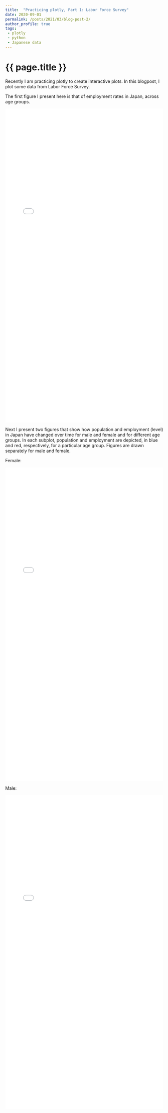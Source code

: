 ```yaml
---
title:  "Practicing plotly, Part 1: Labor Force Survey"
date: 2020-09-01
permalink: /posts/2021/03/blog-post-2/
author_profile: true
tags: 
 - plotly
 - python
 - Japanese data
---
```


<h1>{{ page.title }}</h1>
Recently I am practicing plotly to create interactive plots. In this blogpost, I plot some data from Labor Force Survey.

The first figure I present here is that of employment rates in Japan, across age groups. 

<iframe id="igraph" scrolling="no" style="border:none;" seamless="seamless" src="/files/fig-2020-09-01-blog-post-1/fig_erate_FM_by_age.html" height="1000"  width="100%"></iframe>



Next I present two figures that show how population and employment (level) in Japan have changed over time for male and female and for different age groups. In each subplot, population and employment are depicted, in blue and red, respectively, for a particular age group. Figures are drawn separately for male and female.



Female:
<iframe id="igraph" scrolling="no" style="border:none;" seamless="seamless" src="/files/fig-2020-09-01-blog-post-1/fig_female_emp_and_pop_by_age.html" height="1000"  width="100%"></iframe>

Male:
<iframe id="igraph" scrolling="no" style="border:none;" seamless="seamless" src="/files/fig-2020-09-01-blog-post-1/fig_male_emp_and_pop_by_age.html" height="1000" width="100%"></iframe>








